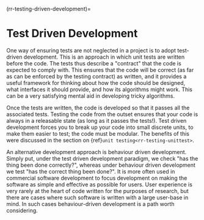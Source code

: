 (rr-testing-driven-development)=
# Test Driven Development

One way of ensuring tests are not neglected in a project is to adopt test-driven development.
This is an approach in which unit tests are written before the code.
The tests thus describe a "contract" that the code is expected to comply with.
This ensures that the code will be correct (as far as can be enforced by the testing contract) as written, and it provides a useful framework for thinking about how the code should be designed, what interfaces it should provide, and how its algorithms might work.
This can be a very satisfying mental aid in developing tricky algorithms.

Once the tests are written, the code is developed so that it passes all the associated tests.
Testing the code from the outset ensures that your code is always in a releasable state (as long as it passes the tests!).
Test driven development forces you to break up your code into small discrete units, to make them easier to test; the code must be modular.
The benefits of this were discussed in the section on {ref}`unit testing<rr-testing-unittest>`.

An alternative development approach is behaviour driven development.
Simply put, under the test driven development paradigm, we check "has the thing been done correctly?", whereas under behaviour driven development we test "has the correct thing been done?".
It is more often used in commercial software development to focus development on making the software as simple and effective as possible for users.
User experience is very rarely at the heart of code written for the purposes of research, but there are cases where such software is written with a large user-base in mind.
In such cases behaviour-driven development is a path worth considering.
